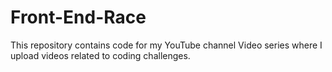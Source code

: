 # Front-End-Race
This repository contains code for my YouTube channel Video series where I upload videos related to coding challenges.
